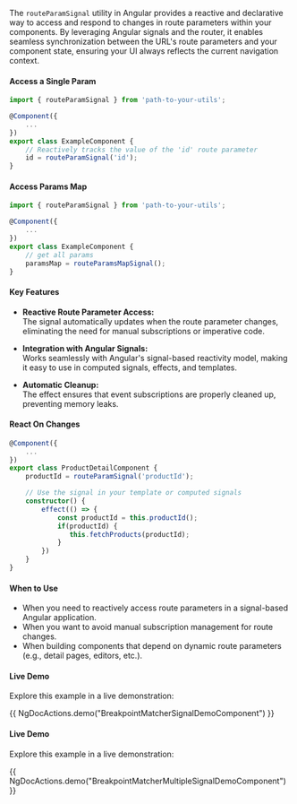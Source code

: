 The `routeParamSignal` utility in Angular provides a reactive and declarative way to access and respond to changes in route parameters within your components. By leveraging Angular signals and the router, it enables seamless synchronization between the URL's route parameters and your component state, ensuring your UI always reflects the current navigation context.

#### Access a Single Param

```typescript
import { routeParamSignal } from 'path-to-your-utils';

@Component({
    ...
})
export class ExampleComponent {
    // Reactively tracks the value of the 'id' route parameter
    id = routeParamSignal('id');
}
```

#### Access Params Map

```typescript
import { routeParamSignal } from 'path-to-your-utils';

@Component({
    ...
})
export class ExampleComponent {
    // get all params
    paramsMap = routeParamsMapSignal();
}
```

#### Key Features

- **Reactive Route Parameter Access:**  
    The signal automatically updates when the route parameter changes, eliminating the need for manual subscriptions or imperative code.

- **Integration with Angular Signals:**  
    Works seamlessly with Angular's signal-based reactivity model, making it easy to use in computed signals, effects, and templates.

- **Automatic Cleanup:**  
    The effect ensures that event subscriptions are properly cleaned up, preventing memory leaks.

#### React On Changes

```typescript
@Component({
    ...
})
export class ProductDetailComponent {
    productId = routeParamSignal('productId');

    // Use the signal in your template or computed signals
    constructor() {
        effect(() => {
            const productId = this.productId();
            if(productId) {
               this.fetchProducts(productId);
            }
        })
    }
}
```
#### When to Use

- When you need to reactively access route parameters in a signal-based Angular application.
- When you want to avoid manual subscription management for route changes.
- When building components that depend on dynamic route parameters (e.g., detail pages, editors, etc.).


#### Live Demo

Explore this example in a live demonstration:

{{ NgDocActions.demo("BreakpointMatcherSignalDemoComponent") }}

#### Live Demo

Explore this example in a live demonstration:

{{ NgDocActions.demo("BreakpointMatcherMultipleSignalDemoComponent") }}



